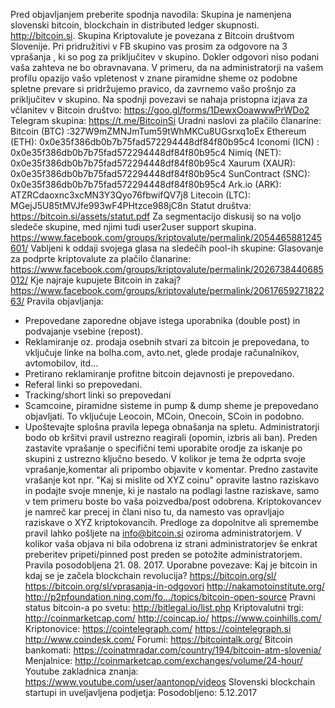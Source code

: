 Pred objavljanjem preberite spodnja navodila:
Skupina je namenjena slovenski bitcoin, blockchain in distributed ledger skupnosti. http://bitcoin.si.
Skupina Kriptovalute je povezana z Bitcoin društvom Slovenije.
Pri pridružitivi v FB skupino vas prosim za odgovore na 3 vprašanja , ki so pog za priključitev v skupino. Dokler odgovori niso podani vaša zahteva ne bo obravnavana.
V primeru, da na administratorji na vašem profilu opazijo vašo vpletenost v znane piramidne sheme oz podobne spletne prevare si pridržujemo pravico, da zavrnemo vašo prošnjo za priključitev v skupino.
Na spodnji povezavi se nahaja pristopna izjava za včlanitev v Bitcoin društvo:
https://goo.gl/forms/1DewxOoawwwPrWDo2
Telegram skupina: https://t.me/BitcoinSi
Uradni naslovi za plačilo članarine:
Bitcoin (BTC) :327W9mZMNJmTum59tWhMKCu8UGsrxq1oEx
Ethereum (ETH): 0x0e35f386db0b7b75fad572294448df84f80b95c4
Iconomi (ICN) : 0x0e35f386db0b7b75fad572294448df84f80b95c4
Nimiq (NET): 0x0e35f386db0b7b75fad572294448df84f80b95c4
Xaurum (XAUR): 0x0e35f386db0b7b75fad572294448df84f80b95c4
SunContract (SNC): 0x0e35f386db0b7b75fad572294448df84f80b95c4
Ark.io (ARK): ATZRCdaoxnc3xcMN3Y3Qyo76fbwifQV7j8
Litecoin (LTC): MGejJ5U85tMVJfe993wF4PHtzce988jC8n
Statut društva: https://bitcoin.si/assets/statut.pdf
Za segmentacijo diskusij so na voljo sledeče skupine, med njimi tudi user2user support skupina.
https://www.facebook.com/groups/kriptovalute/permalink/2054465881245601/
Vabljeni k oddaji svojega glasa na sledečih pool-ih skupine:
Glasovanje za podprte kriptovalute za plačilo članarine:
https://www.facebook.com/groups/kriptovalute/permalink/2026738440685012/
Kje najraje kupujete Bitcoin in zakaj?
https://www.facebook.com/groups/kriptovalute/permalink/2061765927182263/
Pravila objavljanja:
- Prepovedane zaporedne objave istega uporabnika (double post) in podvajanje vsebine (repost).
- Reklamiranje oz. prodaja osebnih stvari za bitcoin je prepovedana, to vključuje linke na bolha.com, avto.net, glede prodaje računalnikov, avtomobilov, itd...
- Pretirano reklamiranje profitne bitcoin dejavnosti je prepovedano.
- Referal linki so prepovedani.
- Tracking/short linki so prepovedani
- Scamcoine, piramidne sisteme in pump & dump sheme je prepovedano objavljati. To vključuje Leocoin, MCoin, Onecoin, SCoin in podobno.
- Upoštevajte splošna pravila lepega obnašanja na spletu.
Administratorji bodo ob kršitvi pravil ustrezno reagirali (opomin, izbris ali ban).
Preden zastavite vprašanje o specifični temi uporabite orodje za iskanje po skupini z ustrezno ključno besedo. V kolikor je tema že odprta svoje vprašanje,komentar ali pripombo objavite v komentar.
Predno zastavite vrašanje kot npr. "Kaj si mislite od XYZ coinu" opravite lastno raziskavo in podajte svoje mnenje, ki je nastalo na podlagi lastne raziskave, samo v tem primeru boste bo vaša poizvedba/post odobrena. Kriptokovancev je namreč kar precej in člani niso tu, da namesto vas opravljajo raziskave o XYZ kriptokovancih.
Predloge za dopolnitve ali spremembe pravil lahko pošljete na info@bitcoin.si oziroma administratorjem.
V kolikor vaša objava ni bila odobrena iz strani administratorjev še enkrat preberitev pripeti/pinned post preden se potožite administratorjem.
Pravila posodobljena 21. 08. 2017.
Uporabne povezave:
Kaj je bitcoin in kdaj se je začela blockchain revolucija?
https://bitcoin.org/sl/
https://bitcoin.org/sl/vprasanja-in-odgovori
http://nakamotoinstitute.org/
http://p2pfoundation.ning.com/fo…/topics/bitcoin-open-source
Pravni status bitcoin-a po svetu:
http://bitlegal.io/list.php
Kriptovalutni trgi:
http://coinmarketcap.com/
http://coincap.io/
https://www.coinhills.com/
Kriptonovice:
https://cointelegraph.com/
https://cointelegraph.si
http://www.coindesk.com/
Forumi:
https://bitcointalk.org/
Bitcoin bankomati:
https://coinatmradar.com/country/194/bitcoin-atm-slovenia/
Menjalnice:
http://coinmarketcap.com/exchanges/volume/24-hour/
Youtube zakladnica znanja:
https://www.youtube.com/user/aantonop/videos
Slovenski blockchain startupi in uveljavljena podjetja:
Posodobljeno: 5.12.2017
